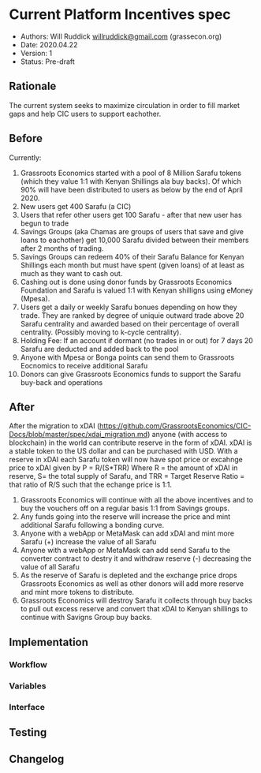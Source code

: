 # Current Platform Incentives spec

<!--
valid status values are: Pre-draft|Draft|Proposal|Accepted
-->
* Authors: Will Ruddick <willruddick@gmail.com> (grassecon.org)
* Date: 2020.04.22
* Version: 1
* Status: Pre-draft

## Rationale
The current system seeks to maximize circulation in order to fill market gaps and help CIC users to support eachother.

## Before 
Currently:
1. Grassroots Economics started with a pool of 8 Million Sarafu tokens (which they value 1:1 with Kenyan Shillings ala buy backs). Of which 90% will have been distributed to users as below by the end of April 2020.
1. New users get 400 Sarafu (a CIC)
1. Users that refer other users get 100 Sarafu - after that new user has begun to trade
1. Savings Groups (aka Chamas are groups of users that save and give loans to eachother) get 10,000 Sarafu divided between their members after 2 months of trading.
1. Savings Groups can redeem 40% of their Sarafu Balance for Kenyan Shillings each month but must have spent (given loans) of at least as much as they want to cash out. 
1. Cashing out is done using donor funds by Grassroots Economics Foundation and Sarafu is valued 1:1 with Kenyan shilligns using eMoney (Mpesa).
1. Users get a daily or weekly Sarafu bonues depending on how they trade. They are ranked by degree of uniquie outward trade above 20 Sarafu centrality and awarded based on their percentage of overall centrality. (Possibly moving to k-cycle centrality).
1. Holding Fee: If an account if dormant (no trades in or out) for 7 days 20 Sarafu are deducted and added back to the pool
1. Anyone with Mpesa or Bonga points can send them to Grassroots Eocnomics to receive additional Sarafu
1. Donors can give Grassroots Economics funds to support the Sarafu buy-back and operations

## After
After the migration to xDAI (https://github.com/GrassrootsEconomics/CIC-Docs/blob/master/spec/xdai_migration.md) 
anyone (with access to blockchain) in the world can contribute reserve in the form of xDAI. xDAI is a stable token to the US dollar and can be purchased with USD. 
With a reserve in xDAI each Sarafu token will now have spot price or excahnge price to xDAI given by P = R/(S*TRR)
Where R = the amount of xDAI in reserve, S= the total supply of Sarafu, and TRR = Target Reserve Ratio = that ratio of R/S such that the echange price is 1:1.
1. Grassroots Economics will continue with all the above incentives and to buy the vouchers off on a regular basis 1:1 from Savings groups.
1. Any funds going into the reserve will increase the price and mint additional Sarafu following a bonding curve.
1. Anyone with a webApp or MetaMask can add xDAI and mint more Sarafu (+) increase the value of all Sarafu
1. Anyone with a webApp or MetaMask can add send Sarafu to the converter contract to destry it and withdraw reserve (-) decreasing the value of all Sarafu
1. As the reserve of Sarafu is depleted and the exchange price drops Grassroots Economics as well as other donors will add more reserve and mint more tokens to distribute.
1. Grassroots Economics will destroy Sarafu it collects through buy backs to pull out excess reserve and convert that xDAI to Kenyan shillings to continue with Savigns Group buy backs.


## Implementation

### Workflow

### Variables

### Interface


## Testing
<!--
Please describe what test vectors that are required for this implementation
-->

## Changelog
<!--
Please remember to describe every change to this document in the changelog using 
serial number:

* version 1:
-->
